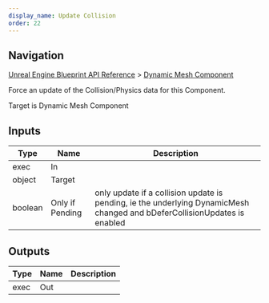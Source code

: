 ```yaml
---
display_name: Update Collision
order: 22
---
```

## Navigation

[Unreal Engine Blueprint API Reference](https://dev.epicgames.com/documentation/en-us/unreal-engine/BlueprintAPI) > [Dynamic Mesh Component](https://dev.epicgames.com/documentation/en-us/unreal-engine/BlueprintAPI/DynamicMeshComponent)

Force an update of the Collision/Physics data for this Component.

Target is Dynamic Mesh Component

## Inputs

| Type | Name | Description |
| --- | --- | --- |
| exec | In |  |
| object | Target |  |
| boolean | Only if Pending | only update if a collision update is pending, ie the underlying DynamicMesh changed and bDeferCollisionUpdates is enabled |

## Outputs

| Type | Name | Description |
| --- | --- | --- |
| exec | Out |  |
